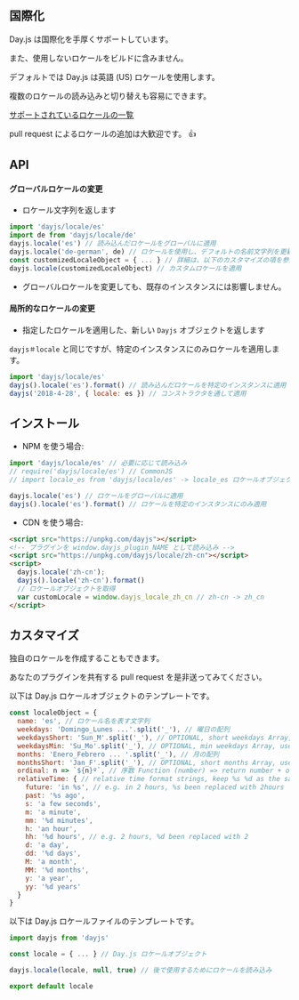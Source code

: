 ## 国際化

Day.js は国際化を手厚くサポートしています。

また、使用しないロケールをビルドに含みません。

デフォルトでは Day.js は英語 (US) ロケールを使用します。

複数のロケールの読み込みと切り替えも容易にできます。

[サポートされているロケールの一覧](../../src/locale)

pull request によるロケールの追加は大歓迎です。 :+1:

## API

#### グローバルロケールの変更

* ロケール文字列を返します

```js
import 'dayjs/locale/es'
import de from 'dayjs/locale/de'
dayjs.locale('es') // 読み込んだロケールをグローバルに適用
dayjs.locale('de-german', de) // ロケールを使用し、デフォルトの名前文字列を更新
const customizedLocaleObject = { ... } // 詳細は、以下のカスタマイズの項を参照
dayjs.locale(customizedLocaleObject) // カスタムロケールを適用
```

* グローバルロケールを変更しても、既存のインスタンスには影響しません。

#### 局所的なロケールの変更

* 指定したロケールを適用した、新しい `Dayjs` オブジェクトを返します

`dayjs＃locale` と同じですが、特定のインスタンスにのみロケールを適用します。

```js
import 'dayjs/locale/es'
dayjs().locale('es').format() // 読み込んだロケールを特定のインスタンスに適用
dayjs('2018-4-28', { locale: es }) // コンストラクタを通して適用
```

## インストール

* NPM を使う場合:

```javascript
import 'dayjs/locale/es' // 必要に応じて読み込み
// require('dayjs/locale/es') // CommonJS
// import locale_es from 'dayjs/locale/es' -> locale_es ロケールオブジェクトの読み込み

dayjs.locale('es') // ロケールをグローバルに適用
dayjs().locale('es').format() // ロケールを特定のインスタンスにのみ適用
```

* CDN を使う場合:

```html
<script src="https://unpkg.com/dayjs"></script>
<!-- プラグインを window.dayjs_plugin_NAME として読み込み -->
<script src="https://unpkg.com/dayjs/locale/zh-cn"></script>
<script>
  dayjs.locale('zh-cn');
  dayjs().locale('zh-cn').format()
  // ロケールオブジェクトを取得
  var customLocale = window.dayjs_locale_zh_cn // zh-cn -> zh_cn
</script>
```

## カスタマイズ

独自のロケールを作成することもできます。

あなたのプラグインを共有する pull request を是非送ってみてください。

以下は Day.js ロケールオブジェクトのテンプレートです。

```javascript
const localeObject = {
  name: 'es', // ロケール名を表す文字列
  weekdays: 'Domingo_Lunes ...'.split('_'), // 曜日の配列
  weekdaysShort: 'Sun_M'.split('_'), // OPTIONAL, short weekdays Array, use first three letters if not provided
  weekdaysMin: 'Su_Mo'.split('_'), // OPTIONAL, min weekdays Array, use first two letters if not provided
  months: 'Enero_Febrero ... '.split('_'), // 月の配列
  monthsShort: 'Jan_F'.split('_'), // OPTIONAL, short months Array, use first three letters if not provided
  ordinal: n => `${n}º`, // 序数 Function (number) => return number + output
  relativeTime: { // relative time format strings, keep %s %d as the same
    future: 'in %s', // e.g. in 2 hours, %s been replaced with 2hours
    past: '%s ago',
    s: 'a few seconds',
    m: 'a minute',
    mm: '%d minutes',
    h: 'an hour',
    hh: '%d hours', // e.g. 2 hours, %d been replaced with 2
    d: 'a day',
    dd: '%d days',
    M: 'a month',
    MM: '%d months',
    y: 'a year',
    yy: '%d years'
  }
}
```

以下は Day.js ロケールファイルのテンプレートです。

```javascript
import dayjs from 'dayjs'

const locale = { ... } // Day.js ロケールオブジェクト

dayjs.locale(locale, null, true) // 後で使用するためにロケールを読み込み

export default locale
```
